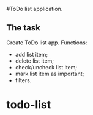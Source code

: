 #ToDo list application.

## The task
Create ToDo list app. Functions:
* add list item;
* delete list item;
* check/uncheck list item;
* mark list item as important;
* filters.
# todo-list

